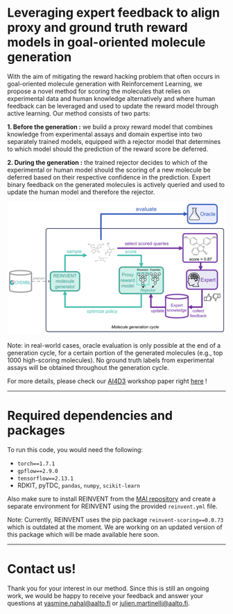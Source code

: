# Leveraging expert feedback to align proxy and ground truth reward models in goal-oriented molecule generation

With the aim of mitigating the reward hacking problem that often occurs in goal-oriented molecule generation with Reinforcement Learning, we propose a novel method for scoring the molecules that relies on experimental data and human knowledge alternatively and where human feedback can be leveraged and used to update the reward model through active learning. Our method consists of two parts:

**1. Before the generation :** we build a proxy reward model that combines knowledge from experimental assays and domain expertise into two separately trained models, equipped with a rejector model that determines to which model should the prediction of the reward score be deferred.

**2. During the generation :** the trained rejector decides to which of the experimental or human model should the scoring of a new molecule be deferred based on their respective confidence in the prediction. Expert binary feedback on the generated molecules is actively queried and used to update the human model and therefore the rejector.

![pipeline](figures/pipeline.png)

Note: in real-world cases, oracle evaluation is only possible at the end of a generation cycle, for a certain portion of the generated molecules (e.g., top 1000 high-scoring molecules). No ground truth labels from experimental assays will be obtained throughout the generation cycle.

For more details, please check our [AI4D3](https://ai4d3.github.io/) workshop paper right [here](https://ai4d3.github.io/papers/54.pdf) !
____________________________________________________________________________________________________________________________________________________________

# Required dependencies and packages

To run this code, you would need the following:
- `torch==1.7.1`
- `gpflow==2.9.0`
- `tensorflow==2.13.1`
- RDKIT, pyTDC, `pandas`, `numpy`, `scikit-learn`

Also make sure to install REINVENT from the [MAI repository](https://github.com/MolecularAI/Reinvent) and create a separate environment for REINVENT using the provided `reinvent.yml` file.

Note: Currently, REINVENT uses the pip package `reinvent-scoring==0.0.73` which is outdated at the moment. We are working on an updated version of this package which will be made available here soon.

____________________________________________________________________________________________________________________________________________________________

# Contact us!

Thank you for your interest in our method.
Since this is still an ongoing work, we would be happy to receive your feedback and answer your questions at yasmine.nahal@aalto.fi or julien.martinelli@aalto.fi.
 
